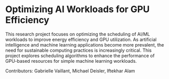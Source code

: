 # Optimizing AI Workloads for GPU Efficiency

This research project focuses on optimizing the scheduling of AI/ML workloads to improve energy efficiency and GPU utilization. As artificial intelligence and machine learning applications become more prevalent, the need for sustainable computing practices is increasingly critical. This project explores scheduling algorithms to enhance the performance of GPU-based resources for simple machine learning workloads.

Contributors: Gabrielle Vaillant, Michael Deisler, Iftekhar Alam
